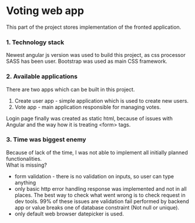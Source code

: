 # Voting web app

This part of the project stores implementation of the fronted application.

### 1. Technology stack
Newest angular js version was used to build this project, as css processor SASS has been user. Bootstrap was used as main CSS framework.

### 2. Available applications
There are two apps which can be built in this project.

1. Create user app - simple application which is used to create new users.
2. Vote app - main application responsible for managing votes.

Login page finally was created as static html, because of issues with Angular and the way how it is treating \<form> tags.

### 3. Time was biggest enemy
Because of lack of the time, I was not able to implement all initially planned functionalities.  
What is missing?
- form validation - there is no validation on inputs, so user can type anything
- only basic http error handling response was implemented and not in all places. The best way to check what went wrong is to 
check request in dev tools. 99% of these issues are validation fail performed by backend app or value breaks one of database constraint (Not null or unique).
- only default web browser datepicker is used.

